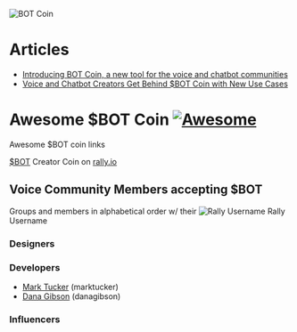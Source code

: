 ![BOT Coin](BOT_coin.png)

# Articles
- [Introducing BOT Coin, a new tool for the voice and chatbot communities](https://voicebot.ai/2021/03/16/introducing-bot-coin-a-new-tool-for-the-voice-and-chatbot-communities/)
- [Voice and Chatbot Creators Get Behind $BOT Coin with New Use Cases](https://voicebot.ai/2021/03/17/voice-and-chatbot-creators-get-behind-bot-coin-with-new-use-cases/)

# Awesome $BOT Coin [![Awesome](https://awesome.re/badge.svg)](https://awesome.re)
Awesome $BOT coin links

[$BOT](https://www.rally.io/creator/BOT/) Creator Coin on [rally.io](https://www.rally.io/)

## Voice Community Members accepting $BOT
Groups and members in alphabetical order w/ their ![Rally Username](https://www.rally.io/images/rallyLogo.svg) Rally Username

### Designers

### Developers
- [Mark Tucker](https://github.com/rmtuckerphx) (marktucker)
- [Dana Gibson](https://github.com/danagibson) (danagibson)

### Influencers
